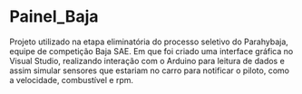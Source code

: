 # Painel_Baja
Projeto utilizado na etapa eliminatória do processo seletivo do Parahybaja, equipe de competição Baja SAE. Em que foi criado uma interface gráfica no Visual Studio, realizando interação com o Arduino para leitura de dados e assim simular sensores que estariam no carro para notificar o piloto, como a velocidade, combustível e rpm.
